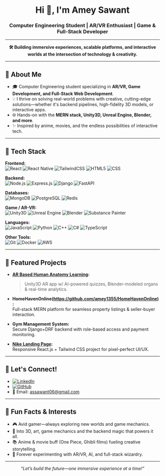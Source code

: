 <!-- GitHub Profile README -->

<h1 align="center">Hi 👋, I'm Amey Sawant</h1>
<h3 align="center">Computer Engineering Student | AR/VR Enthusiast | Game & Full-Stack Developer</h3>

---

<p align="center">
  <b>
    🛠️ Building immersive experiences, scalable platforms, and interactive worlds at the intersection of technology & creativity.
  </b>
</p>

---

## 🚀 About Me

- 🎓 Computer Engineering student specializing in **AR/VR, Game Development, and Full-Stack Web Development**.
- 💡 I thrive on solving real-world problems with creative, cutting-edge solutions—whether it's backend pipelines, high-fidelity 3D models, or interactive apps.
- 🌐 Hands-on with the **MERN stack, Unity3D, Unreal Engine, Blender, and more**.
- ✨ Inspired by anime, movies, and the endless possibilities of interactive tech.

---

## 🧰 Tech Stack

**Frontend:**  
![React](https://img.shields.io/badge/-React-61DAFB?logo=react&logoColor=black) 
![React Native](https://img.shields.io/badge/-React%20Native-61DAFB?logo=react&logoColor=black)
![TailwindCSS](https://img.shields.io/badge/-TailwindCSS-38B2AC?logo=tailwind-css)
![HTML5](https://img.shields.io/badge/-HTML5-E34F26?logo=html5&logoColor=white)
![CSS](https://img.shields.io/badge/-CSS3-1572B6?logo=css3&logoColor=white)

**Backend:**  
![Node.js](https://img.shields.io/badge/-Node.js-339933?logo=node.js&logoColor=white)
![Express.js](https://img.shields.io/badge/-Express.js-000000?logo=express&logoColor=white)
![Django](https://img.shields.io/badge/-Django-092E20?logo=django&logoColor=white)
![FastAPI](https://img.shields.io/badge/-FastAPI-009688?logo=fastapi&logoColor=white)

**Databases:**  
![MongoDB](https://img.shields.io/badge/-MongoDB-47A248?logo=mongodb&logoColor=white)
![PostgreSQL](https://img.shields.io/badge/-PostgreSQL-336791?logo=postgresql&logoColor=white)
![Redis](https://img.shields.io/badge/-Redis-DC382D?logo=redis&logoColor=white)

**Game / AR-VR:**  
![Unity3D](https://img.shields.io/badge/-Unity-222C37?logo=unity&logoColor=white)
![Unreal Engine](https://img.shields.io/badge/-Unreal%20Engine-313131?logo=unrealengine&logoColor=white)
![Blender](https://img.shields.io/badge/-Blender-F5792A?logo=blender&logoColor=white)
![Substance Painter](https://img.shields.io/badge/-Substance%20Painter-FF6A00?logo=adobe&logoColor=white)

**Languages:**  
![JavaScript](https://img.shields.io/badge/-JavaScript-F7DF1E?logo=javascript&logoColor=black)
![Python](https://img.shields.io/badge/-Python-3776AB?logo=python&logoColor=white)
![C++](https://img.shields.io/badge/-C++-00599C?logo=c%2b%2b&logoColor=white)
![C#](https://img.shields.io/badge/-C%23-239120?logo=c-sharp&logoColor=white)
![TypeScript](https://img.shields.io/badge/-TypeScript-3178C6?logo=typescript&logoColor=white)

**Other Tools:**  
![Git](https://img.shields.io/badge/-Git-F05032?logo=git&logoColor=white)
![Docker](https://img.shields.io/badge/-Docker-2496ED?logo=docker&logoColor=white)
![AWS](https://img.shields.io/badge/-AWS-232F3E?logo=amazon-aws&logoColor=white)

---

## 🌟 Featured Projects

- **[AR Based Human Anatomy Learning](https://github.com/amey1355/AR_based_HumanAnatomy_Learning):**
  > Unity3D AR app w/ AI-powered quizzes, Blender-modeled organs & real-time analytics.

- **HomeHavenOnline(https://github.com/amey1355/HomeHavenOnline):**  
  Full-stack MERN platform for seamless property listings & seller-buyer interaction.

- **Gym Management System:**  
  Secure Django+DRF backend with role-based access and payment monitoring.

- **[Nike Landing Page](https://github.com/amey1355/nike-landing-page):**  
  Responsive React.js + Tailwind CSS project for pixel-perfect UI/UX.

---

## 💬 Let's Connect!

- [![LinkedIn](https://img.shields.io/badge/-LinkedIn-0077B5?logo=linkedin&logoColor=white)](https://linkedin.com/in/ameysawant1355)
- [![GitHub](https://img.shields.io/badge/-GitHub-181717?logo=github&logoColor=white)](https://github.com/amey1355)
- 📧 Email: [assawant06@gmail.com](mailto:assawant06@gmail.com)

---

## 🎲 Fun Facts & Interests

- 🎮 Avid gamer—always exploring new worlds and game mechanics.
- 🎨 Into 3D, art, game mechanics and the backend magic that powers it all.
- 📚 Anime & movie buff (One Piece, Ghibli films) fueling creative storytelling.
- 🚀 Forever experimenting with AR/VR, AI, and full-stack wizardry.

---

<p align="center">
  <i>“Let’s build the future—one immersive experience at a time!”</i>
</p>
